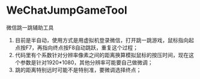 # WeChatJumpGameTool
微信跳一跳辅助工具

1. 目前是半自动，使用方式是用虚拟机登录微信，打开跳一跳游戏，鼠标指向起点按F7，再指向终点按F8自动跳跃，重复这个过程；
2. 代码里有个系数针对分辨率像素之间的距离换算模拟鼠标的按压时间，现在这个参数是针对1920*1080，其他分辨率可能要自己做微调；
3. 跳的距离特别远时可能不是特别准，要微调选择终点；
